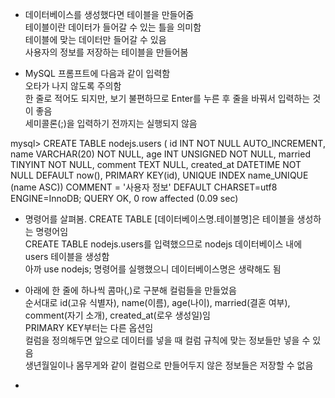 
- 데이터베이스를 생성했다면 테이블을 만들어줌  
  테이블이란 데이터가 들어갈 수 있는 틀을 의미함  
  테이블에 맞는 데이터만 들어갈 수 있음  
  사용자의 정보를 저장하는 테이블을 만들어봄  
  
  
- MySQL 프롬프트에 다음과 같이 입력함  
  오타가 나지 않도록 주의함  
  한 줄로 적어도 되지만, 보기 불편하므로 Enter를 누른 후 줄을 바꿔서 입력하는 것이 좋음  
  세미콜론(;)을 입력하기 전까지는 실행되지 않음  
 
 
mysql> CREATE TABLE nodejs.users (
       id INT NOT NULL AUTO_INCREMENT,
       name VARCHAR(20) NOT NULL,
       age INT UNSIGNED NOT NULL,
       married TINYINT NOT NULL,
       comment TEXT NULL,
       created_at DATETIME NOT NULL DEFAULT now(),
       PRIMARY KEY(id),
       UNIQUE INDEX name_UNIQUE (name ASC))
       COMMENT = '사용자 정보'
       DEFAULT CHARSET=utf8
       ENGINE=InnoDB;
QUERY OK, 0 row affected (0.09 sec)


- 명령어를 살펴봄. CREATE TABLE [데이터베이스명.테이블명]은 테이블을 생성하는 명령어임  
  CREATE TABLE nodejs.users를 입력했으므로 nodejs 데이터베이스 내에 users 테이블을 생성함  
  아까 use nodejs; 명령어를 실행했으니 데이터베이스명은 생략해도 됨  

- 아래에 한 줄에 하나씩 콤마(,)로 구분해 컬럼들을 만들었음  
  순서대로 id(고유 식별자), name(이름), age(나이), married(결혼 여부), comment(자기 소개), created_at(로우 생성일)임  
  PRIMARY KEY부터는 다른 옵션임  
  컬럼을 정의해두면 앞으로 데이터를 넣을 때 컬럼 규칙에 맞는 정보들만 넣을 수 있음  
  생년월일이나 몸무게와 같이 컬럼으로 만들어두지 않은 정보들은 저장할 수 없음  
  
- 
